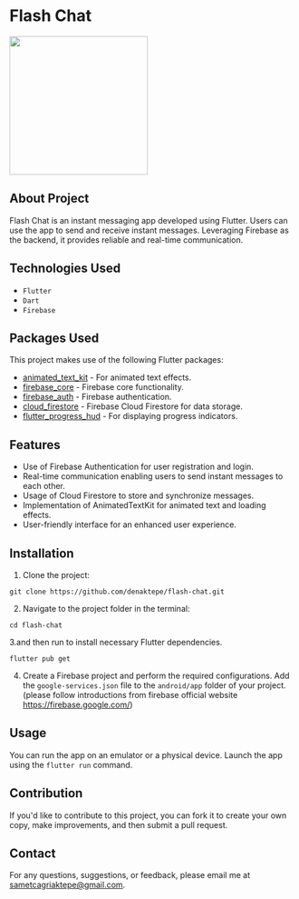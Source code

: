 # Flash Chat

<img src="https://j.gifs.com/K8oMq8.gif" width="244px"/>

## About Project

Flash Chat is an instant messaging app developed using Flutter. Users can use the app to send and receive instant messages. Leveraging Firebase as the backend, it provides reliable and real-time communication.

## Technologies Used 

- `Flutter`
- `Dart`
- `Firebase`

## Packages Used

This project makes use of the following Flutter packages:

- [animated_text_kit](https://pub.dev/packages/animated_text_kit) - For animated text effects.
- [firebase_core](https://pub.dev/packages/firebase_core) - Firebase core functionality.
- [firebase_auth](https://pub.dev/packages/firebase_auth) - Firebase authentication.
- [cloud_firestore](https://pub.dev/packages/cloud_firestore) - Firebase Cloud Firestore for data storage.
- [flutter_progress_hud](https://pub.dev/packages/flutter_progress_hud) - For displaying progress indicators.

## Features

- Use of Firebase Authentication for user registration and login.
- Real-time communication enabling users to send instant messages to each other.
- Usage of Cloud Firestore to store and synchronize messages.
- Implementation of AnimatedTextKit for animated text and loading effects.
- User-friendly interface for an enhanced user experience.

## Installation

1. Clone the project:
```
git clone https://github.com/denaktepe/flash-chat.git
```

2. Navigate to the project folder in the terminal:
```
cd flash-chat
```

3.and then run to install necessary Flutter dependencies.
```
flutter pub get
``` 

4. Create a Firebase project and perform the required configurations. Add the `google-services.json` file to the `android/app` folder of your project. (please follow introductions from firebase official website https://firebase.google.com/)

## Usage

You can run the app on an emulator or a physical device. Launch the app using the `flutter run` command.

## Contribution

If you'd like to contribute to this project, you can fork it to create your own copy, make improvements, and then submit a pull request.


## Contact

For any questions, suggestions, or feedback, please email me at sametcagriaktepe@gmail.com.


   
